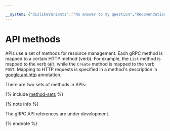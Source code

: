 ```yaml
---

__system: {"dislikeVariants":["No answer to my question","Recomendations didn't help","The content doesn't match title","Other"]}
---
```

# API methods

APIs use a set of methods for resource management. Each gRPC method is mapped to a certain HTTP method (verb). For example, the `List` method is mapped to the verb `GET`, while the `Create` method is mapped to the verb `POST`. Mapping to HTTP requests is specified in a method's description in [google.api.http](https://github.com/googleapis/googleapis/blob/master/google/api/http.proto) annotation.

There are two sets of methods in APIs:

{% include [method-sets](../_includes/method-sets.md) %}

{% note info %}

The gRPC API references are under development.

{% endnote %}

